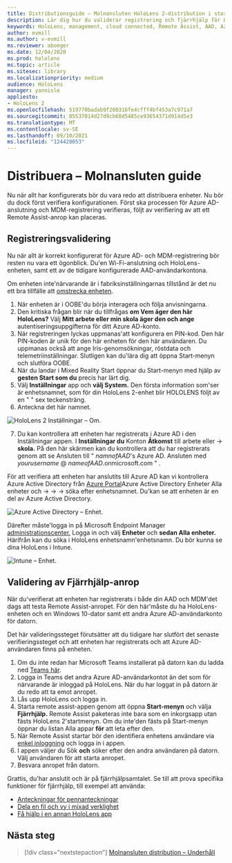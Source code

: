 ```yaml
---
title: Distributionsguide – Molnansluten HoloLens 2-distribution i stor skala med Remote Assist – Distribuera
description: Lär dig hur du validerar registrering och fjärrhjälp för HoloLens enheter över ett molnanslutet nätverk.
keywords: HoloLens, management, cloud connected, Remote Assist, AAD, Azure AD, MDM, Mobile Enhetshantering
author: evmill
ms.author: v-evmill
ms.reviewer: aboeger
ms.date: 12/04/2020
ms.prod: hololens
ms.topic: article
ms.sitesec: library
ms.localizationpriority: medium
audience: HoloLens
manager: yannisle
appliesto:
- HoloLens 2
ms.openlocfilehash: 519770badab9f260316fe4cfff4bf453a7c971a7
ms.sourcegitcommit: 05537014d27d9cb60d5485ce93654371d914d5e3
ms.translationtype: MT
ms.contentlocale: sv-SE
ms.lasthandoff: 09/10/2021
ms.locfileid: "124428053"
---
```

# <a name="deploy---cloud-connected-guide"></a>Distribuera – Molnansluten guide

Nu när allt har konfigurerats bör du vara redo att distribuera enheter. Nu bör du dock först verifiera konfigurationen. Först ska processen för Azure AD-anslutning och MDM-registrering verifieras, följt av verifiering av att ett Remote Assist-anrop kan placeras.

## <a name="enrollment-validation"></a>Registreringsvalidering

Nu när allt är korrekt konfigurerat för Azure AD- och MDM-registrering bör resten nu vara ett ögonblick. Du&#39;en Wi-Fi-anslutning och HoloLens-enheten, samt ett av de tidigare konfigurerade AAD-användarkontona.

Om enheten inte&#39;närvarande är i fabriksinställningarnas tillstånd är det nu ett bra tillfälle att [omstrecka enheten](/hololens/hololens-recovery#clean-reflash-the-device).

1. När enheten är i OOBE&#39;du börja interagera och följa anvisningarna. 
1. Den kritiska frågan blir när du tillfrågas **om Vem äger den här HoloLens?** Välj **Mitt arbete eller min skola äger den och ange** autentiseringsuppgifterna för ditt Azure AD-konto.
1. När registreringen lyckas uppmanas&#39;att konfigurera en PIN-kod. Den här PIN-koden är unik för den här enheten för den här användaren. Du uppmanas också att ange Iris-genomsökningar, röstdata och telemetriinställningar. Slutligen kan du&#39;lära dig att öppna Start-menyn och slutföra OOBE.
1. När du landar i Mixed Reality Start öppnar du Start-menyn med hjälp av **gesten Start som du** precis har lärt dig.
1. Välj **Inställningar** app och **välj System.** Den första information som&#39;ser är enhetsnamnet, som för din HoloLens 2-enhet blir HOLOLENS följt av en &quot; &quot; sex teckensträng.
1. Anteckna det här namnet.

![HoloLens 2 Inställningar – Om.](./images/hololens2-settings-about.jpg)

7. Du kan kontrollera att enheten har registrerats i Azure AD i den Inställningar appen. I **Inställningar du** Konton **Åtkomst** till arbete eller  ->  **skola.** På den här skärmen kan du kontrollera att du har registrerats genom att se Ansluten till &quot; _namnofAAD_&#39;s Azure AD. Ansluten med _yourusername_ @ _nameofAAD_.onmicrosoft.com &quot; .


För att verifiera att enheten har anslutits till Azure AD kan vi kontrollera Azure Active Directory från [Azure Portal](https://portal.azure.com/#home)Azure Active Directory Enheter Alla enheter och  ->    ->    ->  söka efter enhetsnamnet. Du&#39;kan se att enheten är en del av Azure Active Directory.


![Azure Active Directory – Enhet.](./images/aad-enrollment.png)

Därefter måste&#39;logga in på Microsoft Endpoint Manager [administrationscenter.](https://endpoint.microsoft.com/#home) Logga in och välj **Enheter** och **sedan Alla enheter.** Härifrån kan du söka i HoloLens enhetsnamn&#39;enhetsnamn. Du bör kunna se dina HoloLens i Intune.

![Intune – Enhet.](./images/endpoint-all-devices-enrolled.png)

## <a name="remote-assist-call-validation"></a>Validering av Fjärrhjälp-anrop

När du&#39;verifierat att enheten har registrerats i både din AAD och MDM&#39;det dags att testa Remote Assist-anropet. För den här&#39;måste du ha HoloLens-enheten och en Windows 10-dator samt ett andra Azure AD-användarkonto för datorn.

Det här valideringssteget förutsätter att du tidigare har slutfört det senaste verifieringssteget och att enheten har registrerats och att Azure AD-användaren finns på enheten.


1. Om du inte redan har Microsoft Teams installerat på datorn kan du ladda ned [Teams här](https://www.microsoft.com/microsoft-365/microsoft-teams/download-app).
2. Logga in Teams det andra Azure AD-användarkontot än det som för närvarande är inloggad på HoloLens. När du har loggat in på datorn är du redo att ta emot anropet.
3. Lås upp HoloLens och logga in.
4. Starta remote assist-appen genom att öppna **Start-menyn** och välja **Fjärrhjälp.** Remote Assist paketeras inte bara som en inkorgsapp utan fästs HoloLens 2&#39;startmenyn. Om du inte&#39;den fästs på Start-menyn öppnar du listan Alla appar **för** att leta efter den.
5. När Remote Assist startar bör den identifiera enhetens användare via [enkel inloggning](/azure/active-directory/manage-apps/what-is-single-sign-on) och logga in i appen.
6. I appen väljer du Sök **och** söker efter den andra användaren på datorn. Välj användaren för att starta anropet.
7. Besvara anropet från datorn.

Grattis, du&#39;har anslutit och är på fjärrhjälpsamtalet. Se till att prova specifika funktioner för fjärrhjälp, till exempel att använda:

- [Anteckningar för pennanteckningar](/dynamics365/mixed-reality/remote-assist/add-annotations-hololens)
- [Dela en fil och vy i mixad verklighet](/dynamics365/mixed-reality/remote-assist/display-save-files)
- [Få hjälp i en annan HoloLens app](/dynamics365/mixed-reality/remote-assist/get-help-hololens-app-hololens)

## <a name="next-step"></a>Nästa steg

> [!div class="nextstepaction"]
> [Molnansluten distribution – Underhåll](hololens2-cloud-connected-maintain.md)
